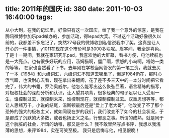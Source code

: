 title: 2011年的国庆
id: 380
date: 2011-10-03 16:40:00
tags:
---

从小大到，在我的记忆里，好像只有这一次国庆，给了我一个意外的惊喜，是我在腾讯微博参加乐pad举办的，参加活动，得lepad大奖。不过这个活动好像很久以前的，我都差不多忘记了，突然27号我的微博收到私信说我中了奖，这真是让人开心的一件事情，y1011在现在这个市价可是3000多块呢。眉宇间，我全是喜色。
    于是十一期间，我就在家研究乐pad，我喜欢他的大屏幕，看书方便，电池续航也是一大亮点。也有很多好玩的应用，汤姆猫啊，僵尸啊，愤怒的小鸟啊，塔防一类的等等。
    在家也当然看了下书，去年刚在学校当网管发的第一笔工资，我就去买了一本《1984》和六级词汇，六级词汇不知道去哪里了，但是1984仍在，那时心浮气躁，也没耐心去看，现在拿出来翻阅，花了差不多三天中的一本分时间把它看完了，伟大的书籍，乔治奥威尔，他怎么能写出这么恢弘巨著，语言精练的描写，对极权社会的深刻分析和认识，让人望其项背，很多经典的句子足以让人受用一生，谁控制过去，就控制未来，谁控制现在，就控制控制过去。双重思想等等，都让人思绪万千。小说的结尾，温斯顿最后还是"爱上了老大哥"，他改变了不了那个恐怖的强大的极权主义，就如同现在岁的我们，我们改变不了如今的社会状况，于是都成了沉默的大多数，或者也扬正义之名，行邪恶之事。所谓的成熟，就是同于这个肮脏的社会，所谓的幼稚，那又是什么？
    我不敢冒然写点书评，我想以我浅薄的思想，来评1984，实在可笑至极。
    我只是后悔与他，相见恨晚！